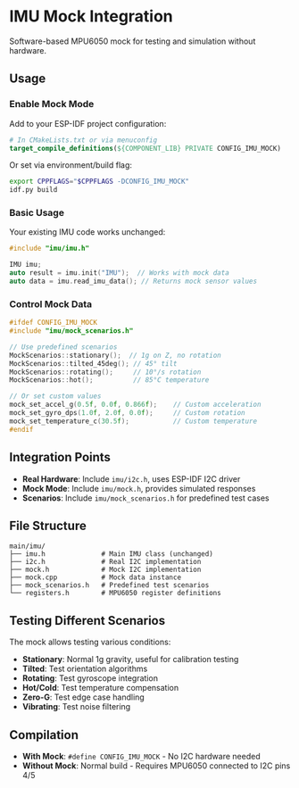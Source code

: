 # IMU Mock Integration

Software-based MPU6050 mock for testing and simulation without hardware.

## Usage

### Enable Mock Mode
Add to your ESP-IDF project configuration:

```cmake
# In CMakeLists.txt or via menuconfig
target_compile_definitions(${COMPONENT_LIB} PRIVATE CONFIG_IMU_MOCK)
```

Or set via environment/build flag:
```bash
export CPPFLAGS="$CPPFLAGS -DCONFIG_IMU_MOCK"
idf.py build
```

### Basic Usage
Your existing IMU code works unchanged:

```cpp
#include "imu/imu.h"

IMU imu;
auto result = imu.init("IMU");  // Works with mock data
auto data = imu.read_imu_data(); // Returns mock sensor values
```

### Control Mock Data

```cpp
#ifdef CONFIG_IMU_MOCK
#include "imu/mock_scenarios.h"

// Use predefined scenarios
MockScenarios::stationary();  // 1g on Z, no rotation
MockScenarios::tilted_45deg(); // 45° tilt
MockScenarios::rotating();     // 10°/s rotation
MockScenarios::hot();          // 85°C temperature

// Or set custom values
mock_set_accel_g(0.5f, 0.0f, 0.866f);    // Custom acceleration
mock_set_gyro_dps(1.0f, 2.0f, 0.0f);     // Custom rotation
mock_set_temperature_c(30.5f);           // Custom temperature
#endif
```

## Integration Points

- **Real Hardware**: Include `imu/i2c.h`, uses ESP-IDF I2C driver
- **Mock Mode**: Include `imu/mock.h`, provides simulated responses
- **Scenarios**: Include `imu/mock_scenarios.h` for predefined test cases

## File Structure

```
main/imu/
├── imu.h              # Main IMU class (unchanged)
├── i2c.h              # Real I2C implementation
├── mock.h             # Mock I2C implementation  
├── mock.cpp           # Mock data instance
├── mock_scenarios.h   # Predefined test scenarios
└── registers.h        # MPU6050 register definitions
```

## Testing Different Scenarios

The mock allows testing various conditions:

- **Stationary**: Normal 1g gravity, useful for calibration testing
- **Tilted**: Test orientation algorithms  
- **Rotating**: Test gyroscope integration
- **Hot/Cold**: Test temperature compensation
- **Zero-G**: Test edge case handling
- **Vibrating**: Test noise filtering

## Compilation

- **With Mock**: `#define CONFIG_IMU_MOCK` - No I2C hardware needed
- **Without Mock**: Normal build - Requires MPU6050 connected to I2C pins 4/5